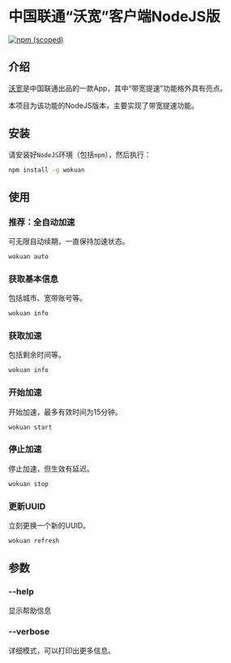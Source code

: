 # 中国联通“沃宽”客户端NodeJS版

[![npm (scoped)](https://img.shields.io/npm/v/wokuan.svg?maxAge=86400)](https://www.npmjs.com/package/wokuan)

## 介绍

[沃宽](http://wokuan.bbn.com.cn/)是中国联通出品的一款App，其中“带宽提速”功能格外具有亮点。

本项目为该功能的NodeJS版本，主要实现了带宽提速功能。

## 安装

请安装好`NodeJS`环境（包括`npm`），然后执行：

```bash
npm install -g wokuan
```

## 使用

### 推荐：全自动加速

可无限自动续期，一直保持加速状态。

```bash
wokuan auto
```

### 获取基本信息

包括城市、宽带账号等。

```bash
wokuan info
```

### 获取加速

包括剩余时间等。

```bash
wokuan info
```

### 开始加速

开始加速，最多有效时间为15分钟。

```bash
wokuan start
```

### 停止加速

停止加速，但生效有延迟。

```bash
wokuan stop
```

### 更新UUID

立刻更换一个新的UUID。

```bash
wokuan refresh
```

## 参数

### --help

显示帮助信息

### --verbose

详细模式，可以打印出更多信息。
